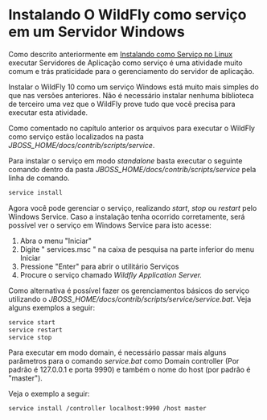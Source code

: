 # Instalando O WildFly como serviço em um Servidor Windows

Como descrito anteriormente em [Instalando como Serviço no Linux](/instalacao/instalando-como-servico-linux.md) executar Servidores de Aplicação como serviço é uma atividade muito comum e trás praticidade para o gerenciamento do servidor de aplicação.

Instalar o WildFly 10 como um serviço Windows está muito mais simples do que nas versões anteriores. Não é necessário instalar nenhuma biblioteca de terceiro uma vez que o WildFly prove tudo que você precisa para executar esta atividade.

Como comentado no capítulo anterior os arquivos para executar o WildFly como serviço estão localizados na pasta _JBOSS_HOME/docs/contrib/scripts/service_.

Para instalar o serviço em modo _standalone_ basta executar o seguinte comando dentro da pasta _JBOSS_HOME/docs/contrib/scripts/service_ pela linha de comando.

```bash
service install
```
Agora você pode gerenciar o serviço, realizando _start_, _stop_ ou _restart_ pelo Windows Service. Caso a instalação tenha ocorrido corretamente, será possível ver o serviço em Windows Service para isto acesse:

1.  Abra o menu "Iniciar"
2.  Digite " services.msc " na caixa de pesquisa na parte inferior do menu Iniciar
3.  Pressione "Enter" para abrir o utilitário Serviços
4. Procure o serviço chamado _Wildfly Application Server._

Como alternativa é possível fazer os gerenciamentos básicos do serviço utilizando o _JBOSS_HOME/docs/contrib/scripts/service/service.bat_. Veja alguns exemplos a seguir:

```bash
service start
service restart
service stop
```

Para executar em modo domain, é necessário passar mais alguns parâmetros para o comando _service.bat_ como Domain controller (Por padrão é 127.0.0.1 e porta 9990) e também o nome do host (por padrão é "master").

Veja o exemplo a seguir:

```bash
service install /controller localhost:9990 /host master
```
